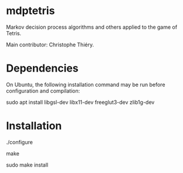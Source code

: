 # mdptetris

Markov decision process algorithms and others applied to the game of Tetris.

Main contributor: Christophe Thiéry.

# Dependencies

On Ubuntu, the following installation command may be run before configuration and compilation:

sudo apt install libgsl-dev libx11-dev freeglut3-dev zlib1g-dev

# Installation

./configure

make

sudo make install
